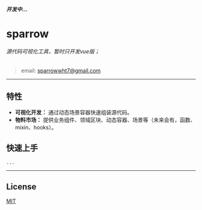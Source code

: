 #### *开发中*...
# sparrow

###### 源代码可视化工具，暂时只开发vue版；
> email: sparrowwht7@gmail.com
---
## 特性

- **可视化开发：** 通过动态场景容器快速组装源代码。
- **物料市场：** 提供业务组件、领域区块、动态容器、场景等（未来会有，函数、mixin、hooks）。

## 快速上手
```bash
...
```
---

## License
[MIT](http://opensource.org/licenses/MIT)